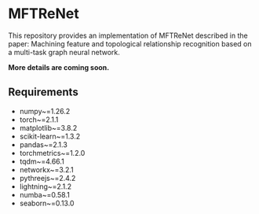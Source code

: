 # MFTReNet

This repository provides an implementation of MFTReNet described in the paper: Machining feature and topological
relationship recognition based on a multi-task graph neural network.

**More details are coming soon.**

## Requirements

* numpy~=1.26.2
* torch~=2.1.1
* matplotlib~=3.8.2
* scikit-learn~=1.3.2
* pandas~=2.1.3
* torchmetrics~=1.2.0
* tqdm~=4.66.1
* networkx~=3.2.1
* pythreejs~=2.4.2
* lightning~=2.1.2
* numba~=0.58.1
* seaborn~=0.13.0
